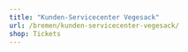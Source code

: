 ```yaml
---
title: "Kunden-Servicecenter Vegesack"
url: /bremen/kunden-servicecenter-vegesack/
shop: Tickets
---
```

